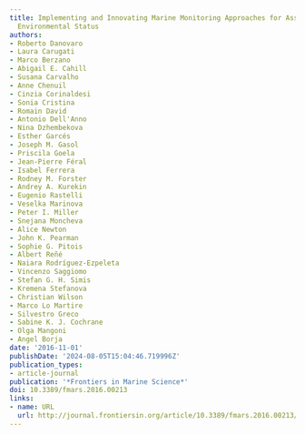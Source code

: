 ```yaml
---
title: Implementing and Innovating Marine Monitoring Approaches for Assessing Marine
  Environmental Status
authors:
- Roberto Danovaro
- Laura Carugati
- Marco Berzano
- Abigail E. Cahill
- Susana Carvalho
- Anne Chenuil
- Cinzia Corinaldesi
- Sonia Cristina
- Romain David
- Antonio Dell'Anno
- Nina Dzhembekova
- Esther Garcés
- Joseph M. Gasol
- Priscila Goela
- Jean-Pierre Féral
- Isabel Ferrera
- Rodney M. Forster
- Andrey A. Kurekin
- Eugenio Rastelli
- Veselka Marinova
- Peter I. Miller
- Snejana Moncheva
- Alice Newton
- John K. Pearman
- Sophie G. Pitois
- Albert Reñé
- Naiara Rodríguez-Ezpeleta
- Vincenzo Saggiomo
- Stefan G. H. Simis
- Kremena Stefanova
- Christian Wilson
- Marco Lo Martire
- Silvestro Greco
- Sabine K. J. Cochrane
- Olga Mangoni
- Angel Borja
date: '2016-11-01'
publishDate: '2024-08-05T15:04:46.719996Z'
publication_types:
- article-journal
publication: '*Frontiers in Marine Science*'
doi: 10.3389/fmars.2016.00213
links:
- name: URL
  url: http://journal.frontiersin.org/article/10.3389/fmars.2016.00213/full
---
```

